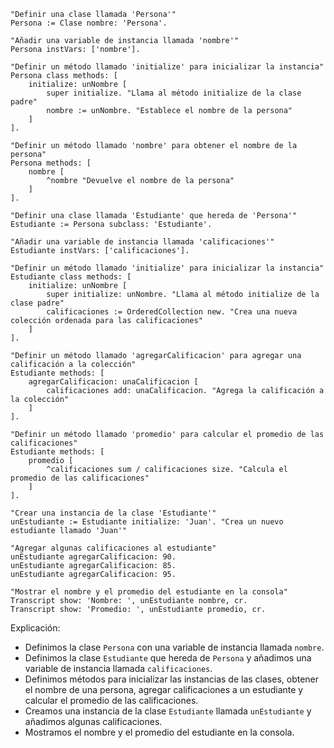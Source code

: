 ```smalltalk
"Definir una clase llamada 'Persona'"
Persona := Clase nombre: 'Persona'.

"Añadir una variable de instancia llamada 'nombre'"
Persona instVars: ['nombre'].

"Definir un método llamado 'initialize' para inicializar la instancia"
Persona class methods: [
	initialize: unNombre [
		super initialize. "Llama al método initialize de la clase padre"
		nombre := unNombre. "Establece el nombre de la persona"
	]
].

"Definir un método llamado 'nombre' para obtener el nombre de la persona"
Persona methods: [
	nombre [
		^nombre "Devuelve el nombre de la persona"
	]
].

"Definir una clase llamada 'Estudiante' que hereda de 'Persona'"
Estudiante := Persona subclass: 'Estudiante'.

"Añadir una variable de instancia llamada 'calificaciones'"
Estudiante instVars: ['calificaciones'].

"Definir un método llamado 'initialize' para inicializar la instancia"
Estudiante class methods: [
	initialize: unNombre [
		super initialize: unNombre. "Llama al método initialize de la clase padre"
		calificaciones := OrderedCollection new. "Crea una nueva colección ordenada para las calificaciones"
	]
].

"Definir un método llamado 'agregarCalificacion' para agregar una calificación a la colección"
Estudiante methods: [
	agregarCalificacion: unaCalificacion [
		calificaciones add: unaCalificacion. "Agrega la calificación a la colección"
	]
].

"Definir un método llamado 'promedio' para calcular el promedio de las calificaciones"
Estudiante methods: [
	promedio [
		^calificaciones sum / calificaciones size. "Calcula el promedio de las calificaciones"
	]
].

"Crear una instancia de la clase 'Estudiante'"
unEstudiante := Estudiante initialize: 'Juan'. "Crea un nuevo estudiante llamado 'Juan'"

"Agregar algunas calificaciones al estudiante"
unEstudiante agregarCalificacion: 90.
unEstudiante agregarCalificacion: 85.
unEstudiante agregarCalificacion: 95.

"Mostrar el nombre y el promedio del estudiante en la consola"
Transcript show: 'Nombre: ', unEstudiante nombre, cr.
Transcript show: 'Promedio: ', unEstudiante promedio, cr.
```

Explicación:

* Definimos la clase `Persona` con una variable de instancia llamada `nombre`.
* Definimos la clase `Estudiante` que hereda de `Persona` y añadimos una variable de instancia llamada `calificaciones`.
* Definimos métodos para inicializar las instancias de las clases, obtener el nombre de una persona, agregar calificaciones a un estudiante y calcular el promedio de las calificaciones.
* Creamos una instancia de la clase `Estudiante` llamada `unEstudiante` y añadimos algunas calificaciones.
* Mostramos el nombre y el promedio del estudiante en la consola.